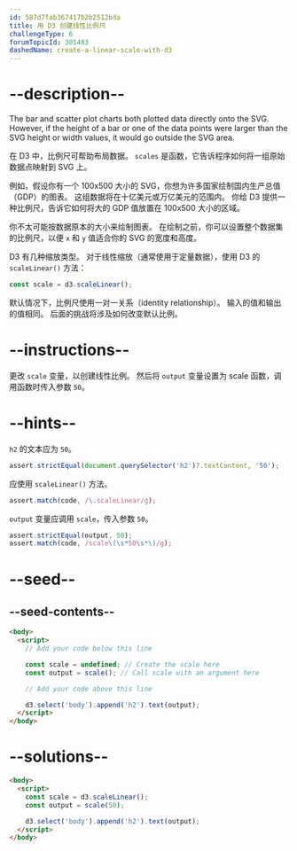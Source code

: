 ```yaml
---
id: 587d7fab367417b2b2512bda
title: 用 D3 创建线性比例尺
challengeType: 6
forumTopicId: 301483
dashedName: create-a-linear-scale-with-d3
---
```


# --description--

The bar and scatter plot charts both plotted data directly onto the SVG. However, if the height of a bar or one of the data points were larger than the SVG height or width values, it would go outside the SVG area.

在 D3 中，比例尺可帮助布局数据。 `scales` 是函数，它告诉程序如何将一组原始数据点映射到 SVG 上。

例如，假设你有一个 100x500 大小的 SVG，你想为许多国家绘制国内生产总值（GDP）的图表。 这组数据将在十亿美元或万亿美元的范围内。 你给 D3 提供一种比例尺，告诉它如何将大的 GDP 值放置在 100x500 大小的区域。

你不太可能按数据原本的大小来绘制图表。 在绘制之前，你可以设置整个数据集的比例尺，以便 `x` 和 `y` 值适合你的 SVG 的宽度和高度。

D3 有几种缩放类型。 对于线性缩放（通常使用于定量数据），使用 D3 的 `scaleLinear()` 方法：

```js
const scale = d3.scaleLinear();
```

默认情况下，比例尺使用一对一关系（identity relationship）。 输入的值和输出的值相同。 后面的挑战将涉及如何改变默认比例。

# --instructions--

更改 `scale` 变量，以创建线性比例。 然后将 `output` 变量设置为 scale 函数，调用函数时传入参数 `50`。

# --hints--

`h2` 的文本应为 `50`。

```js
assert.strictEqual(document.querySelector('h2')?.textContent, '50');
```

应使用 `scaleLinear()` 方法。

```js
assert.match(code, /\.scaleLinear/g);
```

`output` 变量应调用 `scale`，传入参数 `50`。

```js
assert.strictEqual(output, 50);
assert.match(code, /scale\(\s*50\s*\)/g);
```

# --seed--

## --seed-contents--

```html
<body>
  <script>
    // Add your code below this line

    const scale = undefined; // Create the scale here
    const output = scale(); // Call scale with an argument here

    // Add your code above this line

    d3.select('body').append('h2').text(output);
  </script>
</body>
```

# --solutions--

```html
<body>
  <script>
    const scale = d3.scaleLinear();
    const output = scale(50);

    d3.select('body').append('h2').text(output);
  </script>
</body>
```
